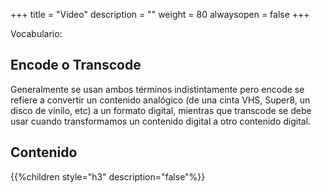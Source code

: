 +++
title = "Video"
description = ""
weight = 80
alwaysopen = false
+++

Vocabulario: 

## Encode o Transcode

Generalmente se usan ambos términos indistintamente pero encode se refiere a convertir un contenido analógico (de una cinta VHS, Super8, un disco de vinilo, etc) a un formato digital, mientras que transcode se debe usar cuando transformamos un contenido digital a otro contenido digital.

## Contenido

{{%children style="h3" description="false"%}}
